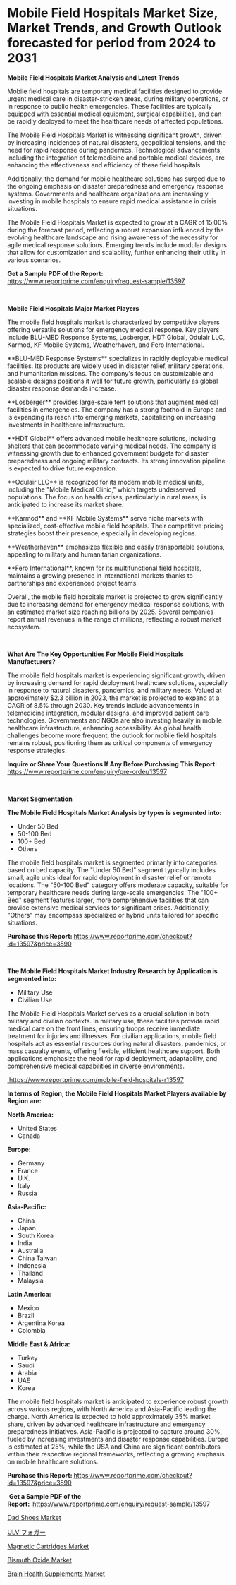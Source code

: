 <p><h1>Mobile Field Hospitals Market Size, Market Trends, and Growth Outlook forecasted for period from 2024 to 2031</h1></p><p><strong>Mobile Field Hospitals Market Analysis and Latest Trends</strong></p>
<p><p>Mobile field hospitals are temporary medical facilities designed to provide urgent medical care in disaster-stricken areas, during military operations, or in response to public health emergencies. These facilities are typically equipped with essential medical equipment, surgical capabilities, and can be rapidly deployed to meet the healthcare needs of affected populations. </p><p>The Mobile Field Hospitals Market is witnessing significant growth, driven by increasing incidences of natural disasters, geopolitical tensions, and the need for rapid response during pandemics. Technological advancements, including the integration of telemedicine and portable medical devices, are enhancing the effectiveness and efficiency of these field hospitals. </p><p>Additionally, the demand for mobile healthcare solutions has surged due to the ongoing emphasis on disaster preparedness and emergency response systems. Governments and healthcare organizations are increasingly investing in mobile hospitals to ensure rapid medical assistance in crisis situations. </p><p>The Mobile Field Hospitals Market is expected to grow at a CAGR of 15.00% during the forecast period, reflecting a robust expansion influenced by the evolving healthcare landscape and rising awareness of the necessity for agile medical response solutions. Emerging trends include modular designs that allow for customization and scalability, further enhancing their utility in various scenarios.</p></p>
<p><strong>Get a Sample PDF of the Report:&nbsp;</strong> <a href="https://www.reportprime.com/enquiry/request-sample/13597">https://www.reportprime.com/enquiry/request-sample/13597</a></p>
<p>&nbsp;</p>
<p><strong>Mobile Field Hospitals Major Market Players</strong></p>
<p><p>The mobile field hospitals market is characterized by competitive players offering versatile solutions for emergency medical response. Key players include BLU-MED Response Systems, Losberger, HDT Global, Odulair LLC, Karmod, KF Mobile Systems, Weatherhaven, and Fero International.</p><p>**BLU-MED Response Systems** specializes in rapidly deployable medical facilities. Its products are widely used in disaster relief, military operations, and humanitarian missions. The company's focus on customizable and scalable designs positions it well for future growth, particularly as global disaster response demands increase.</p><p>**Losberger** provides large-scale tent solutions that augment medical facilities in emergencies. The company has a strong foothold in Europe and is expanding its reach into emerging markets, capitalizing on increasing investments in healthcare infrastructure.</p><p>**HDT Global** offers advanced mobile healthcare solutions, including shelters that can accommodate varying medical needs. The company is witnessing growth due to enhanced government budgets for disaster preparedness and ongoing military contracts. Its strong innovation pipeline is expected to drive future expansion.</p><p>**Odulair LLC** is recognized for its modern mobile medical units, including the "Mobile Medical Clinic," which targets underserved populations. The focus on health crises, particularly in rural areas, is anticipated to increase its market share.</p><p>**Karmod** and **KF Mobile Systems** serve niche markets with specialized, cost-effective mobile field hospitals. Their competitive pricing strategies boost their presence, especially in developing regions.</p><p>**Weatherhaven** emphasizes flexible and easily transportable solutions, appealing to military and humanitarian organizations.</p><p>**Fero International**, known for its multifunctional field hospitals, maintains a growing presence in international markets thanks to partnerships and experienced project teams.</p><p>Overall, the mobile field hospitals market is projected to grow significantly due to increasing demand for emergency medical response solutions, with an estimated market size reaching billions by 2025. Several companies report annual revenues in the range of millions, reflecting a robust market ecosystem.</p></p>
<p>&nbsp;</p>
<p><strong>What Are The Key Opportunities For Mobile Field Hospitals Manufacturers?</strong></p>
<p><p>The mobile field hospitals market is experiencing significant growth, driven by increasing demand for rapid deployment healthcare solutions, especially in response to natural disasters, pandemics, and military needs. Valued at approximately $2.3 billion in 2023, the market is projected to expand at a CAGR of 8.5% through 2030. Key trends include advancements in telemedicine integration, modular designs, and improved patient care technologies. Governments and NGOs are also investing heavily in mobile healthcare infrastructure, enhancing accessibility. As global health challenges become more frequent, the outlook for mobile field hospitals remains robust, positioning them as critical components of emergency response strategies.</p></p>
<p><strong>Inquire or Share Your Questions If Any Before Purchasing This Report:</strong> <a href="https://www.reportprime.com/enquiry/pre-order/13597">https://www.reportprime.com/enquiry/pre-order/13597</a></p>
<p>&nbsp;</p>
<p><strong>Market Segmentation</strong></p>
<p><strong>The Mobile Field Hospitals Market Analysis by types is segmented into:</strong></p>
<p><ul><li>Under 50 Bed</li><li>50-100 Bed</li><li>100+ Bed</li><li>Others</li></ul></p>
<p><p>The mobile field hospitals market is segmented primarily into categories based on bed capacity. The "Under 50 Bed" segment typically includes small, agile units ideal for rapid deployment in disaster relief or remote locations. The "50-100 Bed" category offers moderate capacity, suitable for temporary healthcare needs during large-scale emergencies. The "100+ Bed" segment features larger, more comprehensive facilities that can provide extensive medical services for significant crises. Additionally, "Others" may encompass specialized or hybrid units tailored for specific situations.</p></p>
<p><strong>Purchase this Report:&nbsp;</strong><a href="https://www.reportprime.com/checkout?id=13597&price=3590">https://www.reportprime.com/checkout?id=13597&price=3590</a></p>
<p>&nbsp;</p>
<p><strong>The Mobile Field Hospitals Market Industry Research by Application is segmented into:</strong></p>
<p><ul><li>Military Use</li><li>Civilian Use</li></ul></p>
<p><p>The Mobile Field Hospitals Market serves as a crucial solution in both military and civilian contexts. In military use, these facilities provide rapid medical care on the front lines, ensuring troops receive immediate treatment for injuries and illnesses. For civilian applications, mobile field hospitals act as essential resources during natural disasters, pandemics, or mass casualty events, offering flexible, efficient healthcare support. Both applications emphasize the need for rapid deployment, adaptability, and comprehensive medical capabilities in diverse environments.</p></p>
<p><a href="https://www.reportprime.com/mobile-field-hospitals-r13597">&nbsp;https://www.reportprime.com/mobile-field-hospitals-r13597</a></p>
<p><strong>In terms of Region, the Mobile Field Hospitals Market Players available by Region are:</strong></p>
<p>
    <p> <strong> North America: </strong>
        <ul>
            <li>United States</li>
            <li>Canada</li>
        </ul>
        </p> 
    <p> <strong> Europe: </strong>
        <ul>
            <li>Germany</li>
            <li>France</li>
            <li>U.K.</li>
            <li>Italy</li>
            <li>Russia</li>
        </ul>
        </p> 
    <p> <strong> Asia-Pacific: </strong>
        <ul>
            <li>China</li>
            <li>Japan</li>
            <li>South Korea</li>
            <li>India</li>
            <li>Australia</li>
            <li>China Taiwan</li>
            <li>Indonesia</li>
            <li>Thailand</li>
            <li>Malaysia</li>
        </ul>
        </p> 
    <p> <strong> Latin America: </strong>
        <ul>
            <li>Mexico</li>
            <li>Brazil</li>
            <li>Argentina Korea</li>
            <li>Colombia</li>
        </ul>
        </p> 
    <p> <strong> Middle East & Africa: </strong>
        <ul>
            <li>Turkey</li>
            <li>Saudi</li>
            <li>Arabia</li>
            <li>UAE</li>
            <li>Korea</li>
        </ul>
    </p>
    </p>
<p><p>The mobile field hospitals market is anticipated to experience robust growth across various regions, with North America and Asia-Pacific leading the charge. North America is expected to hold approximately 35% market share, driven by advanced healthcare infrastructure and emergency preparedness initiatives. Asia-Pacific is projected to capture around 30%, fueled by increasing investments and disaster response capabilities. Europe is estimated at 25%, while the USA and China are significant contributors within their respective regional frameworks, reflecting a growing emphasis on mobile healthcare solutions.</p></p>
<p><strong>Purchase this Report: </strong><a href="https://www.reportprime.com/checkout?id=13597&price=3590">https://www.reportprime.com/checkout?id=13597&price=3590</a></p>
<p>&nbsp;<strong>Get a Sample PDF of the Report:&nbsp;&nbsp;</strong><a href="https://www.reportprime.com/enquiry/request-sample/13597">https://www.reportprime.com/enquiry/request-sample/13597</a></p>
<p><strong></strong></p>
<p><p><a href="https://www.linkedin.com/pulse/booming-dad-shoes-market-sector-analysis-growth-projections-wo5of?trackingId=GpI5MKEaQF%2BFarjB0sxhPg%3D%3D">Dad Shoes Market</a></p><p><a href="https://medium.com/@davidowell8/ulv-fogger-market-%E3%81%AE%E3%82%B0%E3%83%AD%E3%83%BC%E3%83%90%E3%83%AB%E5%B8%82%E5%A0%B4%E6%A6%82%E8%A6%81%E3%81%AF-%E4%B8%96%E7%95%8C%E3%81%8A%E3%82%88%E3%81%B3%E4%B8%BB%E8%A6%81%E5%B8%82%E5%A0%B4%E3%81%AB%E3%81%8A%E3%81%91%E3%82%8B%E6%A5%AD%E7%95%8C%E3%81%AB%E5%BD%B1%E9%9F%BF%E3%82%92%E4%B8%8E%E3%81%88%E3%82%8B%E4%B8%BB%E8%A6%81%E3%81%AA%E3%83%88%E3%83%AC%E3%83%B3%E3%83%89%E3%81%AB%E3%81%A4%E3%81%84%E3%81%A6-%E7%8B%AC%E8%87%AA%E3%81%AE%E8%A6%96%E7%82%B9%E3%82%92%E6%8F%90%E4%BE%9B%E3%81%97%E3%81%BE%E3%81%99-a3b622a16277?postPublishedType=initial">ULV フォガー</a></p><p><a href="https://medium.com/@flaviobaku134/the-global-magnetic-cartridges-market-is-projected-to-experience-an-annual-growth-rate-of-5-7-8fffe59a5ec3">Magnetic Cartridges Market</a></p><p><a href="https://issuu.com/reportprime-2/docs/bismuth-oxide-market-size-2030.pptx_64ab8632de86b6">Bismuth Oxide Market</a></p><p><a href="https://github.com/MelgarBasny/Market-Research-Report-List-1/blob/main/brain-health-supplements-market.md">Brain Health Supplements Market</a></p></p>